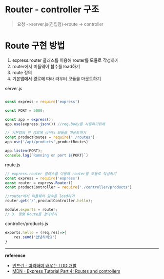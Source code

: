 # Router - controller 구조
>요청 ->server.js(진입점)->route -> controller

# Route 구현 방법
1. express.router 클래스를 이용해 router를 모듈로 작성하기
2. router에서 미들웨어 함수를 load하기
3. route 정의
4. 기본앱에서 경로에 따라 라우터 모듈을 마운트하기

server.js
```javascript

const express = require('express')

const PORT = 5000;

const app = express();
app.use(express.json()) //req.body를 사용하기위해

// 기본앱의 한 경로에 라우터 모듈을 마운트하기
const productRoutes = require('./routes')
app.use('/api/products',productRoutes)

app.listen(PORT);
console.log(`Running on port ${PORT}`)
```

route.js
``` javascript
// express.router 클래스를 이용해 router를 모듈로 작성하기
const express = require('express')
const router = express.Router()
const productController = require('./controller/products')

//router에서 미들웨어 함수를 load하기
router.get('/',productController.hello);

module.exports = router;
// 3. 몇몇 Route를 정의하기
```

controller/products.js
``` javascript
exports.hello = (req,res)=>{
    res.send('안녕하세요')    
}
```
---
__reference__
- [인프런 - 따라하며 배우는 TDD 개발](https://www.inflearn.com/course/%EB%94%B0%EB%9D%BC%ED%95%98%EB%A9%B0-%EB%B0%B0%EC%9A%B0%EB%8A%94-tdd/dashboard)
- [MDN - Express Tutorial Part 4: Routes and controllers](https://developer.mozilla.org/ko/docs/Learn/Server-side/Express_Nodejs/routes)